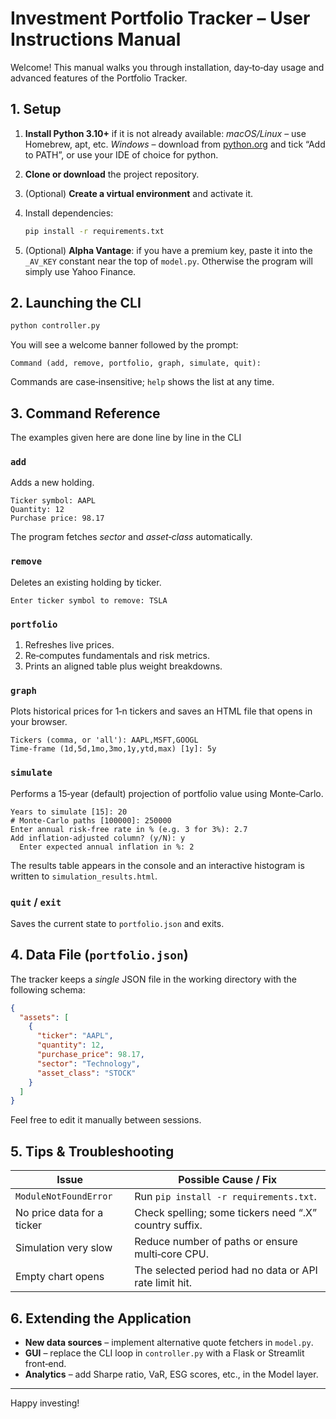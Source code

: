 # Investment Portfolio Tracker – User Instructions Manual

<!-- Instructions_Manual.md -->

Welcome! This manual walks you through installation, day‑to‑day usage and advanced features of the Portfolio Tracker.

## 1. Setup

1. **Install Python 3.10+** if it is not already available:
   *macOS/Linux* – use Homebrew, apt, etc.
   *Windows* – download from [python.org](https://python.org) and tick “Add to PATH”, or use your IDE of choice for python.
2. **Clone or download** the project repository.
3. (Optional) **Create a virtual environment** and activate it.
4. Install dependencies:

   ```bash
   pip install -r requirements.txt
   ```
5. (Optional) **Alpha Vantage**: if you have a premium key, paste it into the `_AV_KEY` constant near the top of `model.py`. Otherwise the program will simply use Yahoo Finance.

## 2. Launching the CLI

```bash
python controller.py
```

You will see a welcome banner followed by the prompt:

```
Command (add, remove, portfolio, graph, simulate, quit):
```

Commands are case‑insensitive; `help` shows the list at any time.

## 3. Command Reference

The examples given here are done line by line in the CLI

### `add`

Adds a new holding.

```
Ticker symbol: AAPL
Quantity: 12
Purchase price: 98.17
```

The program fetches *sector* and *asset‑class* automatically.

### `remove`

Deletes an existing holding by ticker.

```
Enter ticker symbol to remove: TSLA
```

### `portfolio`

1. Refreshes live prices.
2. Re‑computes fundamentals and risk metrics.
3. Prints an aligned table plus weight breakdowns.

### `graph`

Plots historical prices for 1‑n tickers and saves an HTML file that opens in your browser.

```
Tickers (comma, or 'all'): AAPL,MSFT,GOOGL
Time‑frame (1d,5d,1mo,3mo,1y,ytd,max) [1y]: 5y
```

### `simulate`

Performs a 15‑year (default) projection of portfolio value using Monte‑Carlo.

```
Years to simulate [15]: 20
# Monte‑Carlo paths [100000]: 250000
Enter annual risk‑free rate in % (e.g. 3 for 3%): 2.7
Add inflation‑adjusted column? (y/N): y
  Enter expected annual inflation in %: 2
```

The results table appears in the console and an interactive histogram is written to `simulation_results.html`.

### `quit` / `exit`

Saves the current state to `portfolio.json` and exits.

## 4. Data File (`portfolio.json`)

The tracker keeps a *single* JSON file in the working directory with the following schema:

```json
{
  "assets": [
    {
      "ticker": "AAPL",
      "quantity": 12,
      "purchase_price": 98.17,
      "sector": "Technology",
      "asset_class": "STOCK"
    }
  ]
}
```

Feel free to edit it manually between sessions.

## 5. Tips & Troubleshooting

| Issue                      | Possible Cause / Fix                                   |
| -------------------------- | ------------------------------------------------------ |
| `ModuleNotFoundError`      | Run `pip install -r requirements.txt`.                 |
| No price data for a ticker | Check spelling; some tickers need “.X” country suffix. |
| Simulation very slow       | Reduce number of paths or ensure multi‑core CPU.       |
| Empty chart opens          | The selected period had no data or API rate limit hit. |

## 6. Extending the Application

* **New data sources** – implement alternative quote fetchers in `model.py`.
* **GUI** – replace the CLI loop in `controller.py` with a Flask or Streamlit front‑end.
* **Analytics** – add Sharpe ratio, VaR, ESG scores, etc., in the Model layer.

---

Happy investing!

<!-- End Instructions_Manual.md -->

